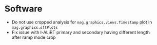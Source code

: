 # Software

- Do not use cropped analysis for `mag.graphics.views.Timestamp` plot in `mag.graphics.sftPlots`
- Fix issue with I-ALiRT primary and secondary having different length after ramp mode crop